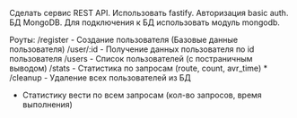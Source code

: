 Сделать сервис REST API.
Использовать fastify. Авторизация basic auth. БД MongoDB. Для подключения к БД использовать модуль mongodb.

Роуты:
/register - Создание пользователя (Базовые данные пользователя)
/user/:id - Получение данных пользователя по id пользователя
/users - Список пользователей (с постраничным выводом)
/stats - Статистика по запросам (route, count, avr_time) *
/cleanup - Удаление всех пользователей из БД

* Статистику вести по всем запросам (кол-во запросов, время выполнения)